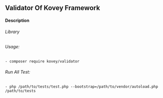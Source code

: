 ## Validator Of Kovey Framework
#### Description
###### Library
###### Usage:
    - composer require kovey/validator
###### Run All Test:
    - php /path/to/tests/test.php --bootstrap=/path/to/vendor/autoload.php /path/to/tests
